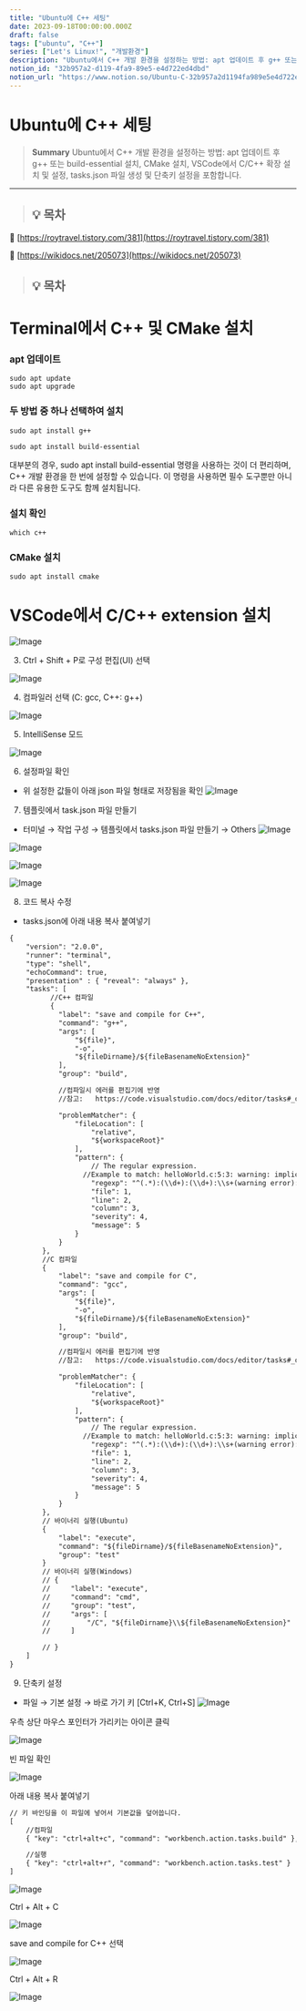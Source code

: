 ```yaml
---
title: "Ubuntu에 C++ 세팅"
date: 2023-09-18T00:00:00.000Z
draft: false
tags: ["ubuntu", "C++"]
series: ["Let's Linux!", "개발환경"]
description: "Ubuntu에서 C++ 개발 환경을 설정하는 방법: apt 업데이트 후 g++ 또는 build-essential 설치, CMake 설치, VSCode에서 C/C++ 확장 설치 및 설정, tasks.json 파일 생성 및 단축키 설정을 포함합니다."
notion_id: "32b957a2-d119-4fa9-89e5-e4d722ed4dbd"
notion_url: "https://www.notion.so/Ubuntu-C-32b957a2d1194fa989e5e4d722ed4dbd"
---
```


# Ubuntu에 C++ 세팅

> **Summary**
> Ubuntu에서 C++ 개발 환경을 설정하는 방법: apt 업데이트 후 g++ 또는 build-essential 설치, CMake 설치, VSCode에서 C/C++ 확장 설치 및 설정, tasks.json 파일 생성 및 단축키 설정을 포함합니다.

---

> 💡 **목차**
> ---
>
>
>


🔗 [https://roytravel.tistory.com/381](https://roytravel.tistory.com/381)

🔗 [https://wikidocs.net/205073](https://wikidocs.net/205073)


> 💡 **목차**
> ---
>
>

# Terminal에서 C++ 및 CMake 설치

### apt 업데이트

```shell
sudo apt update
sudo apt upgrade
```

### 두 방법 중 하나 선택하여 설치

```shell
sudo apt install g++
```

```shell
sudo apt install build-essential
```


대부분의 경우, sudo apt install build-essential 명령을 사용하는 것이 더 편리하며, C++ 개발 환경을 한 번에 설정할 수 있습니다. 이 명령을 사용하면 필수 도구뿐만 아니라 다른 유용한 도구도 함께 설치됩니다.


### 설치 확인

```shell
which c++
```


### CMake 설치

```shell
sudo apt install cmake
```


# VSCode에서 C/C++ extension 설치

![Image](image_702d9a919ca6.png)

3. Ctrl + Shift + P로 구성 편집(UI) 선택

![Image](image_b4d472323616.png)

4. 컴파일러 선택 (C: gcc, C++: g++)

![Image](image_46442a6b4b5d.png)

5. IntelliSense 모드

![Image](image_f0f39b0d9252.png)

6. 설정파일 확인

- 위 설정한 값들이 아래 json 파일 형태로 저장됨을 확인
![Image](image_200d3cfdd2a1.png)

7. 템플릿에서 task.json 파일 만들기

- 터미널 → 작업 구성 → 템플릿에서 tasks.json 파일 만들기 → Others
![Image](image_773f843fcebe.png)

![Image](image_0f69a4a6c637.png)

![Image](image_d309a76f18d5.png)

![Image](image_208cbffd8f0f.png)

8. 코드 복사 수정

- tasks.json에 아래 내용 복사 붙여넣기
```html
{
    "version": "2.0.0",
    "runner": "terminal",
    "type": "shell",
    "echoCommand": true,
    "presentation" : { "reveal": "always" },
    "tasks": [
          //C++ 컴파일
          {
            "label": "save and compile for C++",
            "command": "g++",
            "args": [
                "${file}",
                "-o",
                "${fileDirname}/${fileBasenameNoExtension}"
            ],
            "group": "build",

            //컴파일시 에러를 편집기에 반영
            //참고:   https://code.visualstudio.com/docs/editor/tasks#_defining-a-problem-matcher

            "problemMatcher": {
                "fileLocation": [
                    "relative",
                    "${workspaceRoot}"
                ],
                "pattern": {
                    // The regular expression.
                  //Example to match: helloWorld.c:5:3: warning: implicit declaration of function 'prinft'
                    "regexp": "^(.*):(\\d+):(\\d+):\\s+(warning error):\\s+(.*)$",
                    "file": 1,
                    "line": 2,
                    "column": 3,
                    "severity": 4,
                    "message": 5
                }
            }
        },
        //C 컴파일
        {
            "label": "save and compile for C",
            "command": "gcc",
            "args": [
                "${file}",
                "-o",
                "${fileDirname}/${fileBasenameNoExtension}"
            ],
            "group": "build",

            //컴파일시 에러를 편집기에 반영
            //참고:   https://code.visualstudio.com/docs/editor/tasks#_defining-a-problem-matcher

            "problemMatcher": {
                "fileLocation": [
                    "relative",
                    "${workspaceRoot}"
                ],
                "pattern": {
                    // The regular expression.
                  //Example to match: helloWorld.c:5:3: warning: implicit declaration of function 'prinft'
                    "regexp": "^(.*):(\\d+):(\\d+):\\s+(warning error):\\s+(.*)$",
                    "file": 1,
                    "line": 2,
                    "column": 3,
                    "severity": 4,
                    "message": 5
                }
            }
        },
        // 바이너리 실행(Ubuntu)
        {
            "label": "execute",
            "command": "${fileDirname}/${fileBasenameNoExtension}",
            "group": "test"
        }
        // 바이너리 실행(Windows)
        // {
        //     "label": "execute",
        //     "command": "cmd",
        //     "group": "test",
        //     "args": [
        //         "/C", "${fileDirname}\\${fileBasenameNoExtension}"
        //     ]

        // }
    ]
}
```

9. 단축키 설정

- 파일 → 기본 설정 → 바로 가기 키 [Ctrl+K, Ctrl+S]
![Image](image_c4d7dd86931f.png)

우측 상단 마우스 포인터가 가리키는 아이콘 클릭

![Image](image_dda8a8ebd155.png)

빈 파일 확인

![Image](image_58ed176320ba.png)

아래 내용 복사 붙여넣기

```html
// 키 바인딩을 이 파일에 넣어서 기본값을 덮어씁니다.
[
    //컴파일
    { "key": "ctrl+alt+c", "command": "workbench.action.tasks.build" },

    //실행
    { "key": "ctrl+alt+r", "command": "workbench.action.tasks.test" }
]
```

![Image](image_12da25c41a87.png)

Ctrl + Alt + C

![Image](image_1bc3de638fad.png)

save and compile for C++ 선택

![Image](image_924c26a195d6.png)

Ctrl + Alt + R

![Image](image_597d399c98d0.png)

